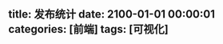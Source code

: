 title: 发布统计
date: 2100-01-01 00:00:01
categories: [前端]
tags: [可视化]
---

<script src="http://echarts.baidu.com/dist/echarts.min.js"></script>
<script src="http://echarts.baidu.com/asset/theme/dark.js"></script>

<script src="http://zaozaool.github.io/json_data/data.js"></script>

<div id="main" style=" width: 800px; height: 600px; cursor: default;"></div>
<script type="text/javascript">
    (function(){
        var _json = {};
        var _catArr = [];
        var i = 0;
        var now = new Date();
        while (i < _data['size']) {
            var d = _data['date'][i];
            var t = _data['tag'][i];
            var c = _data['category'][i];
            i++;
            if (d == '_end') {
                continue;
            }
            d = new Date(d);
            if (d > now) {
                continue;
            }
            var month = 0;
            if (d.getMonth() < 9) {
                month = parseInt(d.getFullYear() + "0" + (d.getMonth() + 1));
            } else {
                month = parseInt(d.getFullYear() + "" + (d.getMonth() + 1));
            }
            
            if (!_json._monthArr) {
                _json._monthArr = [];
            }
            if (_json._monthArr.indexOf(month) < 0) {
                _json._monthArr.push(month);
            }
            
            //取得开始和结束月份
            if (!_json._maxMonth || _json._maxMonth < month) {
                _json._maxMonth = month;
            }
            if (!_json._minMonth || _json._minMonth > month) {
                _json._minMonth = month;
            }

            //统计每个分类->月份->标签的次数
            
            var tagArr = t.split(",");
            var catArr = c.split(",");
            for (var tag in tagArr) {
                //删除左右两端的空格
　　            tag = tagArr[tag].replace(/(^\s*)|(\s*$)/g, "");
　　            if (!_json._tagArr) {
                    _json._tagArr = [];
                }
                if (_json._tagArr.indexOf(tag) < 0) {
                    _json._tagArr.push(tag);
                }
　　            
　　            for (var cat in catArr) {
　　                //删除左右两端的空格
　　                cat = catArr[cat].replace(/(^\s*)|(\s*$)/g, "");
　　                if (!_json._catArr) {
                        _json._catArr = [];
                    }
                    if (_json._catArr.indexOf(cat) < 0) {
                        _json._catArr.push(cat);
                    }
                    
                    if (!_json[cat]) {
                        _json[cat] = {};
                    }
                    
                    if (!_json[cat][month]) {
                        _json[cat][month] = {};
                    }
                    
                    if (!_json[cat][month][tag]) {
                        _json[cat][month][tag] = 1;
                    } else {
                        _json[cat][month][tag]++;
                    }
　　            }
            }
        }
        
        //给时间数组排序
        _json._monthArr.sort();
        _json._catArr.sort();
        _json._tagArr.sort();
        
        console.log(_json);
    
        // 基于准备好的dom，初始化echarts实例
        var myChart = echarts.init(document.getElementById('main'));
        //var myChart = echarts.init(document.getElementById('main'), 'dark');

        // 指定图表的配置项和数据
        var dataMap = {};
        var totalMax = 0;
        function dataFormatter(obj) {
            //var pList = ['Java', '工具', 'Linux', 'SCM', '可视化', 'Node.js', '备忘', 'ERP', 'SAP', 'JavaScript', '项目', 'Git', 'ABAP', 'Drools'];
            //var pList = _json._tagArr;
            var temp;
            var returnObj = {};
            for (var month in _json._monthArr) {
                var max = 0;
                var sum = 0;
                month = _json._monthArr[month];
                temp = obj[month];
            
                for (var i in _json._tagArr) {
                    var tag = _json._tagArr[i];
                    if (!temp) {
                        temp = {};
                    }
                    if (!temp[tag]) {
                        temp[tag] = 0;
                    }
                    max = Math.max(max, temp[tag]);
                    totalMax = Math.max(totalMax, max);
                    sum += temp[tag];
                    
                    if (!returnObj[month]) {
                        returnObj[month] = [];    
                    }
                    returnObj[month][i] = {
                        name : tag,
                        value : temp[tag]
                    }
                }
                returnObj[month + 'max'] = Math.floor(max / 1) * 1;
                returnObj[month + 'sum'] = sum;
            }
            totalMax = Math.ceil(totalMax / 10) * 10;
            return returnObj;
        }
        

        var series = [];
        for (var cat in _json._catArr) {
            cat = _json._catArr[cat];
            dataMap["dataFront" + cat] = dataFormatter(_json[cat]);
            series.push({name:cat, type:"bar"});
        }
        series.push({
            name: '文章数占比',
            type: 'pie',
            center: ['75%', '30%'],
            radius: '25%'
        });
        
        var options = [];
        for (var month in _json._monthArr) {
            month = _json._monthArr[month];
            var tempSeries1 = [];
            var tempSeries2 = [];
            for (var cat in _json._catArr) {
                cat = _json._catArr[cat];
                tempSeries1.push({data: dataMap["dataFront" + cat][month]});
                tempSeries2.push({name: cat, value: dataMap["dataFront" + cat][month + "sum"]});
            }
            
            tempSeries1.push({data: tempSeries2});
            
            options.push({
                title: {text: month + '发表文章个数'},
                series: tempSeries1
            });
        }
        
        
        var xAxisData = [];
        var l = Math.ceil(_json._tagArr.length / 10);
        for (var i = 0; i < _json._tagArr.length; i++) {
            var line = '';
            for (var j = 0; j < (i % l); j++) {
               line += '\n'; 
            }
            xAxisData.push(line + _json._tagArr[i]);
        }
        
        
        var option = {
            baseOption: {
                timeline: {
                    // y: 0,
                    axisType: 'category',
                    // realtime: false,
                    // loop: false,
                    autoPlay: true,
                    // currentIndex: 2,
                    playInterval: 1000,
                    // controlStyle: {
                    //     position: 'left'
                    // },
                    data: _json._monthArr,
                    label: {
                        formatter : function(s) {
                            return s;
                        }
                    }
                },
                title: {
                    subtext: '数据来自博客文章统计'
                },
                tooltip: {},
                legend: {
                    x: 'right',
                    data: _json._catArr,
                    selected: {}
                },
                calculable : true,
                grid: {
                    top: 80,
                    bottom: 100
                },
                xAxis: [
                    {
                        'type':'category',
                        'axisLabel':{'interval':0},
                        'data':xAxisData,
                        splitLine: {show: false}
                    }
                ],
                yAxis: [
                    {
                        type: 'value',
                        name: '文章数',
                        // max: 53500
                        max: totalMax
                    }
                ],
                series: series
            },
            options: options
        };
        
        //alert(JSON.stringify(option));  

        // 使用刚指定的配置项和数据显示图表。
        myChart.setOption(option);
        
    })()
</script>
